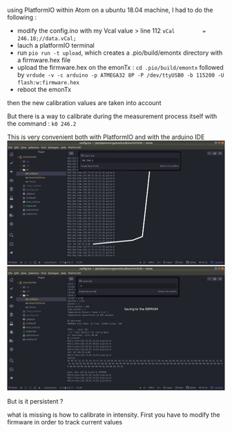 using PlatformIO within Atom on a ubuntu 18.04 machine, I had to do the following : 

- modify the config.ino with my Vcal value > line 112 `vCal         = 246.18;//data.vCal;`
- lauch a platformIO terminal
- run `pio run -t upload`, which creates a .pio/build/emontx directory with a firmware.hex file
- upload the firmware.hex on the emonTx : `cd .pio/build/emontx` followed by `vrdude -v -c arduino -p ATMEGA32
8P -P /dev/ttyUSB0 -b 115200 -U flash:w:firmware.hex`
- reboot the emonTx

then the new calibration values are taken into account

But there is a way to calibrate during the measurement process itself with the command : `k0 246.2`

This is very convenient both with PlatformIO and with the arduino IDE
![](PIO_send_command.png)
![](PIO_saving.png)

But is it persistent ?

what is missing is how to calibrate in intensity.
First you have to modify the firmware in order to track current values
